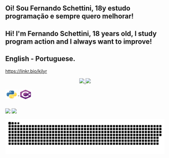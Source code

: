 ## Oi! Sou Fernando Schettini, 18y estudo programação e sempre quero melhorar!
## Hi! I'm Fernando Schettini, 18 years old, I study program action and I always want to improve!
## English - Portuguese.
https://linkr.bio/kjlyr

<div align="center">
  <a href="https://github.com/FernandoSchett">
  <img height="180em" src="https://github-readme-stats.vercel.app/api?username=FernandoSchett&show_icons=true&theme=darcula&include_all_commits=true&count_private=true"/>
  <img height="180em" src="https://github-readme-stats.vercel.app/api/top-langs/?username=FernandoSchett&layout=compact&langs_count=7&theme=darcula"/>
</div>
<div style="display: inline_block"><br>
  <img align="center" alt="Rafa-Python" height="30" width="40" src="https://raw.githubusercontent.com/devicons/devicon/master/icons/python/python-original.svg">
  <img align="center" alt="Rafa-Csharp" height="30" width="40" src="https://raw.githubusercontent.com/devicons/devicon/master/icons/csharp/csharp-original.svg">
</div>
  
  ##
 
<div> 
  <a href="https://www.instagram.com/nandinschettini/" target="_blank"><img src="https://img.shields.io/badge/-Instagram-%23E4405F?style=for-the-badge&logo=instagram&logoColor=white" target="_blank"></a>
  <a href = "mailto:FernandoAMSchettini@gmail.com"><img src="https://img.shields.io/badge/-Gmail-%23333?style=for-the-badge&logo=gmail&logoColor=white" target="_blank"></a>
 
  ![Snake animation](https://github.com/FernandoSchett/FernandoSchett/blob/output/github-contribution-grid-snake.svg)
